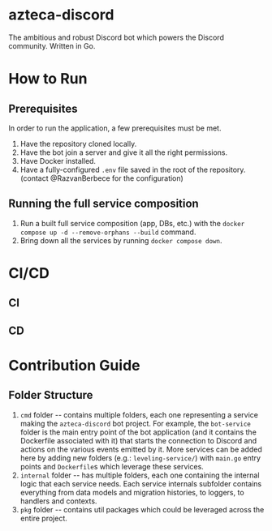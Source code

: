 # azteca-discord
The ambitious and robust Discord bot which powers the <INSERT DISCORD NAME HERE> Discord community. Written in Go.

# How to Run
## Prerequisites
In order to run the application, a few prerequisites must be met.
1. Have the repository cloned locally.
2. Have the bot join a server and give it all the right permissions.
2. Have Docker installed.
3. Have a fully-configured `.env` file saved in the root of the repository. (contact @RazvanBerbece for the configuration)

## Running the full service composition
1. Run a built full service composition (app, DBs, etc.) with the `docker compose up -d --remove-orphans --build` command.
2. Bring down all the services by running `docker compose down`.

# CI/CD

## CI

## CD

# Contribution Guide
## Folder Structure
1. `cmd` folder -- contains multiple folders, each one representing a service making the `azteca-discord` bot project. For example, the `bot-service` folder is the main entry point of the bot application (and it contains the Dockerfile associated with it) that starts the connection to Discord and actions on the various events emitted by it. More services can be added here by adding new folders (e.g.: `leveling-service/`) with `main.go` entry points and `Dockerfile`s which leverage these services.
2. `internal` folder -- has multiple folders, each one containing the internal logic that each service needs. Each service internals subfolder contains everything from data models and migration histories, to loggers, to handlers and contexts.
3. `pkg` folder -- contains util packages which could be leveraged across the entire project.